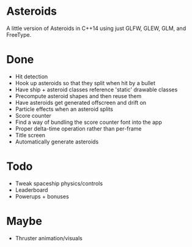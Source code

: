 Asteroids
=========

A little version of Asteroids in C++14 using just GLFW, GLEW, GLM, and FreeType.

Done
====

* Hit detection
* Hook up asteroids so that they split when hit by a bullet
* Have ship + asteroid classes reference 'static' drawable classes
* Precompute asteroid shapes and then reuse them
* Have asteroids get generated offscreen and drift on
* Particle effects when an asteroid splits
* Score counter
* Find a way of bundling the score counter font into the app
* Proper delta-time operation rather than per-frame
* Title screen
* Automatically generate asteroids

Todo
====

* Tweak spaceship physics/controls
* Leaderboard
* Powerups + bonuses

Maybe
=====

* Thruster animation/visuals
